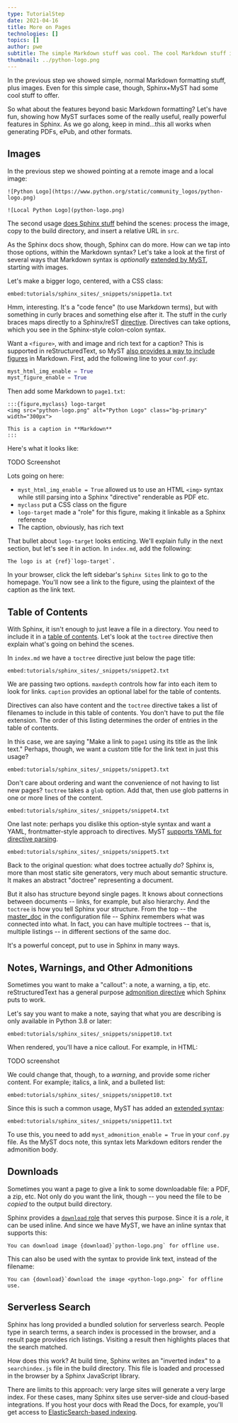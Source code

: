 ```yaml
---
type: TutorialStep
date: 2021-04-16
title: More on Pages
technologies: []
topics: []
author: pwe
subtitle: The simple Markdown stuff was cool. The cool Markdown stuff is double cool.
thumbnail: ../python-logo.png
---
```


In the previous step we showed simple, normal Markdown formatting stuff, plus images.
Even for this simple case, though, Sphinx+MyST had some cool stuff to offer.

So what about the features beyond basic Markdown formatting?
Let's have fun, showing how MyST surfaces some of the really useful, really powerful features in Sphinx.
As we go along, keep in mind...this all works when generating PDFs, ePub, and other formats.

## Images

In the previous step we showed pointing at a remote image and a local image:

```
![Python Logo](https://www.python.org/static/community_logos/python-logo.png)

![Local Python Logo](python-logo.png)
```

The second usage [does Sphinx stuff](https://www.sphinx-doc.org/en/master/usage/restructuredtext/basics.html#images) behind the scenes: process the image, copy to the build directory, and insert a relative URL in `src`.

As the Sphinx docs show, though, Sphinx can do more.
How can we tap into those options, within the Markdown syntax?
Let's take a look at the first of several ways that Markdown syntax is *optionally* [extended by MyST](https://myst-parser.readthedocs.io/en/latest/using/syntax-optional.html), starting with images.

Let's make a bigger logo, centered, with a CSS class:

`embed:tutorials/sphinx_sites/_snippets/snippet1a.txt`

Hmm, interesting.
It's a "code fence" (to use Markdown terms), but with something in curly braces and something else after it.
The stuff in the curly braces maps directly to a Sphinx/reST [directive](https://www.sphinx-doc.org/en/master/usage/restructuredtext/directives.html).
Directives can take options, which you see in the Sphinx-style colon-colon syntax.

Want a `<figure>`, with and image and rich text for a caption?
This is supported in reStructuredText, so MyST [also provides a way to include figures](https://myst-parser.readthedocs.io/en/latest/using/syntax-optional.html#markdown-figures) in Markdown.
First, add the following line to your `conf.py`:

```python
myst_html_img_enable = True
myst_figure_enable = True
```

Then add some Markdown to `page1.txt`:

```
:::{figure,myclass} logo-target
<img src="python-logo.png" alt="Python Logo" class="bg-primary" width="300px">

This is a caption in **Markdown**
:::
```

Here's what it looks like:

TODO Screenshot

Lots going on here:
- `myst_html_img_enable = True` allowed us to use an HTML `<img>` syntax while still parsing into a Sphinx "directive" renderable as PDF etc.
- `myclass` put a CSS class on the figure
- `logo-target` made a "role" for this figure, making it linkable as a Sphinx reference
- The caption, obviously, has rich text

That bullet about `logo-target` looks enticing.
We'll explain fully in the next section, but let's see it in action.
In `index.md`, add the following:

```
The logo is at {ref}`logo-target`.
```

In your browser, click the left sidebar's `Sphinx Sites` link to go to the homepage.
You'll now see a link to the figure, using the plaintext of the caption as the link text.

## Table of Contents

With Sphinx, it isn't enough to just leave a file in a directory.
You need to include it in a [table of contents](https://www.sphinx-doc.org/en/master/usage/restructuredtext/directives.html#table-of-contents).
Let's look at the `toctree` directive then explain what's going on behind the scenes.

In `index.md` we have a `toctree` directive just below the page title:

`embed:tutorials/sphinx_sites/_snippets/snippet2.txt`

We are passing two options.
`maxdepth` controls how far into each item to look for links.
`caption` provides an optional label for the table of contents.

Directives can also have content and the `toctree` directive takes a list of filenames to include in this table of contents.
You don't have to put the file extension.
The order of this listing determines the order of entries in the table of contents.

In this case, we are saying "Make a link to `page1` using its title as the link text."
Perhaps, though, we want a custom title for the link text in just this usage?

`embed:tutorials/sphinx_sites/_snippets/snippet3.txt`

Don't care about ordering and want the convenience of not having to list new pages?
`toctree` takes a `glob` option.
Add that, then use glob patterns in one or more lines of the content.

`embed:tutorials/sphinx_sites/_snippets/snippet4.txt`

One last note: perhaps you dislike this option-style syntax and want a YAML, frontmatter-style approach to directives.
MyST [supports YAML for directive parsing](https://myst-parser.readthedocs.io/en/latest/api/directive.html?highlight=yaml#module-myst_parser.parse_directives).

`embed:tutorials/sphinx_sites/_snippets/snippet5.txt`

Back to the original question: what does toctree actually *do*?
Sphinx is, more than most static site generators, very much about semantic structure.
It makes an abstract "doctree" representing a document.

But it also has structure beyond single pages.
It knows about connections between documents -- links, for example, but also hierarchy.
And the `toctree` is how you tell Sphinx your structure.
From the top -- the [master_doc](https://www.sphinx-doc.org/en/master/usage/configuration.html?highlight=master_doc#confval-master_doc) in the configuration file -- Sphinx remembers what was connected into what.
In fact, you can have multiple toctrees -- that is, multiple listings -- in different sections of the same doc.

It's a powerful concept, put to use in Sphinx in many ways.

## Notes, Warnings, and Other Admonitions

Sometimes you want to make a "callout": a note, a warning, a tip, etc.
reStructuredText has a general purpose [admonition directive](https://docutils.sourceforge.io/docs/ref/rst/directives.html#note) which Sphinx puts to work.

Let's say you want to make a note, saying that what you are describing is only available in Python 3.8 or later:

`embed:tutorials/sphinx_sites/_snippets/snippet10.txt`

When rendered, you'll have a nice callout.
For example, in HTML:

TODO screenshot

We could change that, though, to a *warning*, and provide some richer content.
For example; italics, a link, and a bulleted list:

`embed:tutorials/sphinx_sites/_snippets/snippet10.txt`

Since this is such a common usage, MyST has added an [extended syntax](https://myst-parser.readthedocs.io/en/latest/using/syntax-optional.html#syntax-admonitions):

`embed:tutorials/sphinx_sites/_snippets/snippet11.txt`

To use this, you need to add `myst_admonition_enable = True` in your `conf.py` file.
As the MyST docs note, this syntax lets Markdown editors render the admonition body.

## Downloads

Sometimes you want a page to give a link to some downloadable file: a PDF, a zip, etc.
Not only do you want the link, though -- you need the file to be *copied* to the output build directory.

Sphinx provides a [`download` role](https://www.sphinx-doc.org/en/master/usage/restructuredtext/roles.html#role-download) that serves this purpose.
Since it is a *role*, it can be used inline.
And since we have MyST, we have an inline syntax that supports this:

```
You can download image {download}`python-logo.png` for offline use.
```

This can also be used with the syntax to provide link text, instead of the filename:

```
You can {download}`download the image <python-logo.png>` for offline use.
```

## Serverless Search

Sphinx has long provided a bundled solution for serverless search.
People type in search terms, a search index is processed in the browser, and a result page provides rich listings.
Visiting a result then highlights places that the search matched.

How does this work?
At build time, Sphinx writes an "inverted index" to a `searchindex.js` file in the build directory.
This file is loaded and processed in the browser by a Sphinx JavaScript library.

There are limits to this approach: very large sites will generate a very large index.
For these cases, many Sphinx sites use server-side and cloud-based integrations.
If you host your docs with Read the Docs, for example, you'll get access to [ElasticSearch-based indexing](https://docs.readthedocs.io/en/stable/development/search.html).
